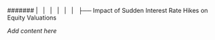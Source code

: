 ####### |   |   |   |   |   |   ├── Impact of Sudden Interest Rate Hikes on Equity Valuations

*Add content here*